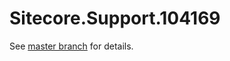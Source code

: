 # Sitecore.Support.104169

See [master branch](https://github.com/sitecoresupport/Sitecore.Support.104169) for details.